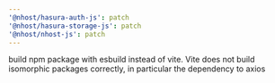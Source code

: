 ```yaml
---
'@nhost/hasura-auth-js': patch
'@nhost/hasura-storage-js': patch
'@nhost/nhost-js': patch
---
```


build npm package with esbuild instead of vite. Vite does not build isomorphic packages correctly, in particular the dependency to axios
